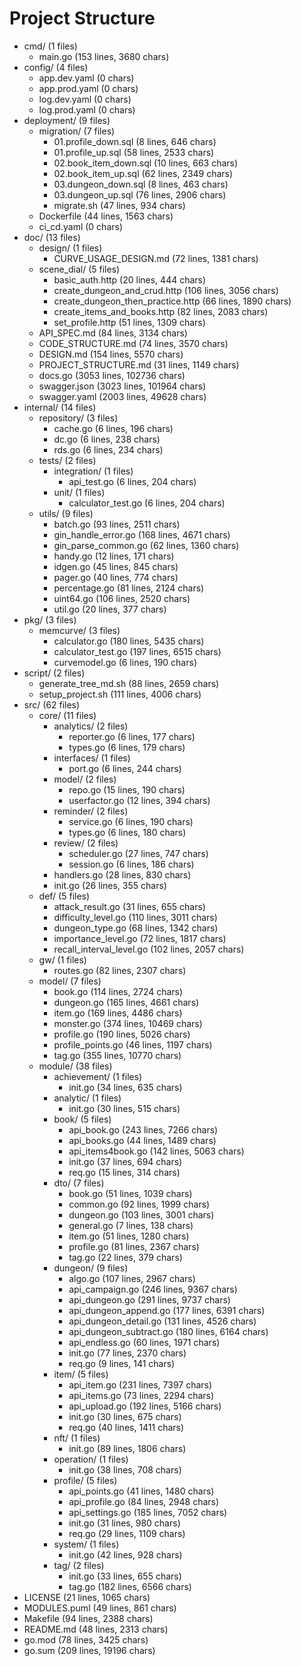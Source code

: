 # Project Structure
- cmd/ (1 files)
  - main.go (153 lines, 3680 chars)
- config/ (4 files)
  - app.dev.yaml (0 chars)
  - app.prod.yaml (0 chars)
  - log.dev.yaml (0 chars)
  - log.prod.yaml (0 chars)
- deployment/ (9 files)
  - migration/ (7 files)
    - 01.profile_down.sql (8 lines, 646 chars)
    - 01.profile_up.sql (58 lines, 2533 chars)
    - 02.book_item_down.sql (10 lines, 663 chars)
    - 02.book_item_up.sql (62 lines, 2349 chars)
    - 03.dungeon_down.sql (8 lines, 463 chars)
    - 03.dungeon_up.sql (76 lines, 2906 chars)
    - migrate.sh (47 lines, 934 chars)
  - Dockerfile (44 lines, 1563 chars)
  - ci_cd.yaml (0 chars)
- doc/ (13 files)
  - design/ (1 files)
    - CURVE_USAGE_DESIGN.md (72 lines, 1381 chars)
  - scene_dial/ (5 files)
    - basic_auth.http (20 lines, 444 chars)
    - create_dungeon_and_crud.http (106 lines, 3056 chars)
    - create_dungeon_then_practice.http (66 lines, 1890 chars)
    - create_items_and_books.http (82 lines, 2083 chars)
    - set_profile.http (51 lines, 1309 chars)
  - API_SPEC.md (84 lines, 3134 chars)
  - CODE_STRUCTURE.md (74 lines, 3570 chars)
  - DESIGN.md (154 lines, 5570 chars)
  - PROJECT_STRUCTURE.md (31 lines, 1149 chars)
  - docs.go (3053 lines, 102736 chars)
  - swagger.json (3023 lines, 101964 chars)
  - swagger.yaml (2003 lines, 49628 chars)
- internal/ (14 files)
  - repository/ (3 files)
    - cache.go (6 lines, 196 chars)
    - dc.go (6 lines, 238 chars)
    - rds.go (6 lines, 234 chars)
  - tests/ (2 files)
    - integration/ (1 files)
      - api_test.go (6 lines, 204 chars)
    - unit/ (1 files)
      - calculator_test.go (6 lines, 204 chars)
  - utils/ (9 files)
    - batch.go (93 lines, 2511 chars)
    - gin_handle_error.go (168 lines, 4671 chars)
    - gin_parse_common.go (62 lines, 1360 chars)
    - handy.go (12 lines, 171 chars)
    - idgen.go (45 lines, 845 chars)
    - pager.go (40 lines, 774 chars)
    - percentage.go (81 lines, 2124 chars)
    - uint64.go (106 lines, 2520 chars)
    - util.go (20 lines, 377 chars)
- pkg/ (3 files)
  - memcurve/ (3 files)
    - calculator.go (180 lines, 5435 chars)
    - calculator_test.go (197 lines, 6515 chars)
    - curvemodel.go (6 lines, 190 chars)
- script/ (2 files)
  - generate_tree_md.sh (88 lines, 2659 chars)
  - setup_project.sh (111 lines, 4006 chars)
- src/ (62 files)
  - core/ (11 files)
    - analytics/ (2 files)
      - reporter.go (6 lines, 177 chars)
      - types.go (6 lines, 179 chars)
    - interfaces/ (1 files)
      - port.go (6 lines, 244 chars)
    - model/ (2 files)
      - repo.go (15 lines, 190 chars)
      - userfactor.go (12 lines, 394 chars)
    - reminder/ (2 files)
      - service.go (6 lines, 190 chars)
      - types.go (6 lines, 180 chars)
    - review/ (2 files)
      - scheduler.go (27 lines, 747 chars)
      - session.go (6 lines, 186 chars)
    - handlers.go (28 lines, 830 chars)
    - init.go (26 lines, 355 chars)
  - def/ (5 files)
    - attack_result.go (31 lines, 655 chars)
    - difficulty_level.go (110 lines, 3011 chars)
    - dungeon_type.go (68 lines, 1342 chars)
    - importance_level.go (72 lines, 1817 chars)
    - recall_interval_level.go (102 lines, 2057 chars)
  - gw/ (1 files)
    - routes.go (82 lines, 2307 chars)
  - model/ (7 files)
    - book.go (114 lines, 2724 chars)
    - dungeon.go (165 lines, 4661 chars)
    - item.go (169 lines, 4486 chars)
    - monster.go (374 lines, 10469 chars)
    - profile.go (190 lines, 5026 chars)
    - profile_points.go (46 lines, 1197 chars)
    - tag.go (355 lines, 10770 chars)
  - module/ (38 files)
    - achievement/ (1 files)
      - init.go (34 lines, 635 chars)
    - analytic/ (1 files)
      - init.go (30 lines, 515 chars)
    - book/ (5 files)
      - api_book.go (243 lines, 7266 chars)
      - api_books.go (44 lines, 1489 chars)
      - api_items4book.go (142 lines, 5063 chars)
      - init.go (37 lines, 694 chars)
      - req.go (15 lines, 314 chars)
    - dto/ (7 files)
      - book.go (51 lines, 1039 chars)
      - common.go (92 lines, 1999 chars)
      - dungeon.go (103 lines, 3001 chars)
      - general.go (7 lines, 138 chars)
      - item.go (51 lines, 1280 chars)
      - profile.go (81 lines, 2367 chars)
      - tag.go (22 lines, 379 chars)
    - dungeon/ (9 files)
      - algo.go (107 lines, 2967 chars)
      - api_campaign.go (246 lines, 9367 chars)
      - api_dungeon.go (291 lines, 9737 chars)
      - api_dungeon_append.go (177 lines, 6391 chars)
      - api_dungeon_detail.go (131 lines, 4526 chars)
      - api_dungeon_subtract.go (180 lines, 6164 chars)
      - api_endless.go (60 lines, 1971 chars)
      - init.go (77 lines, 2370 chars)
      - req.go (9 lines, 141 chars)
    - item/ (5 files)
      - api_item.go (231 lines, 7397 chars)
      - api_items.go (73 lines, 2294 chars)
      - api_upload.go (192 lines, 5166 chars)
      - init.go (30 lines, 675 chars)
      - req.go (40 lines, 1411 chars)
    - nft/ (1 files)
      - init.go (89 lines, 1806 chars)
    - operation/ (1 files)
      - init.go (38 lines, 708 chars)
    - profile/ (5 files)
      - api_points.go (41 lines, 1480 chars)
      - api_profile.go (84 lines, 2948 chars)
      - api_settings.go (185 lines, 7052 chars)
      - init.go (31 lines, 980 chars)
      - req.go (29 lines, 1109 chars)
    - system/ (1 files)
      - init.go (42 lines, 928 chars)
    - tag/ (2 files)
      - init.go (33 lines, 655 chars)
      - tag.go (182 lines, 6566 chars)
- LICENSE (21 lines, 1065 chars)
- MODULES.puml (49 lines, 861 chars)
- Makefile (94 lines, 2388 chars)
- README.md (48 lines, 2313 chars)
- go.mod (78 lines, 3425 chars)
- go.sum (209 lines, 19196 chars)
